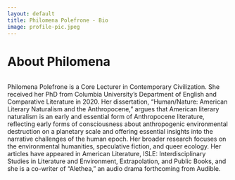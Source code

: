 ```yaml
---
layout: default
title: Philomena Polefrone - Bio
image: profile-pic.jpeg
---
```


<div class="post">
	<h1 class="pageTitle">About Philomena</h1>
	<img src="{{ '/assets/img/boomer.jpeg' }}" alt="">
	<p class="intro">Philomena Polefrone is a Core Lecturer in Contemporary Civilization. She received her PhD from Columbia University’s Department of English and Comparative Literature in 2020. Her dissertation, “Human/Nature: American Literary Naturalism and the Anthropocene,” argues that American literary naturalism is an early and essential form of Anthropocene literature, reflecting early forms of consciousness about anthropogenic environmental destruction on a planetary scale and offering essential insights into the narrative challenges of the human epoch. Her broader research focuses on the environmental humanities, speculative fiction, and queer ecology. Her articles have appeared in American Literature, ISLE: Interdisciplinary Studies in Literature and Environment, Extrapolation, and Public Books, and she is a co-writer of “Alethea,” an audio drama forthcoming from Audible.</p>
</div>
